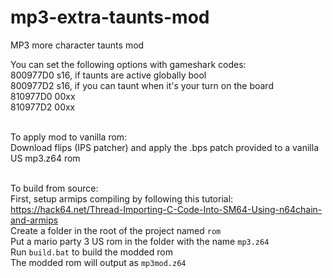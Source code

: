 # mp3-extra-taunts-mod
MP3 more character taunts mod

You can set the following options with gameshark codes:<br>
800977D0 s16, if taunts are active globally bool<br>
800977D2 s16, if you can taunt when it's your turn on the board<br>
810977D0 00xx<br>
810977D2 00xx<br><br>

To apply mod to vanilla rom:<br>
Download flips (IPS patcher) and apply the .bps patch provided to a vanilla US mp3.z64 rom<br><br>

To build from source:<br>
First, setup armips compiling by following this tutorial: https://hack64.net/Thread-Importing-C-Code-Into-SM64-Using-n64chain-and-armips <br>
Create a folder in the root of the project named `rom`<br>
Put a mario party 3 US rom in the folder with the name `mp3.z64`<br>
Run `build.bat` to build the modded rom<br>
The modded rom will output as `mp3mod.z64`
